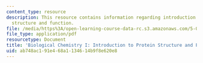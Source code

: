 ```yaml
---
content_type: resource
description: This resource contains information regarding introduction to protein
  structure and function.
file: /media/https%3A/open-learning-course-data-rc.s3.amazonaws.com/5-07sc-biological-chemistry-i-fall-2013/ab748ac191e468a1134614b9f8e620e8_MIT5_07SCF13_Lec2_3.pdf
file_type: application/pdf
resourcetype: Document
title: 'Biological Chemistry I: Introduction to Protein Structure and Function'
uid: ab748ac1-91e4-68a1-1346-14b9f8e620e8
---
```

